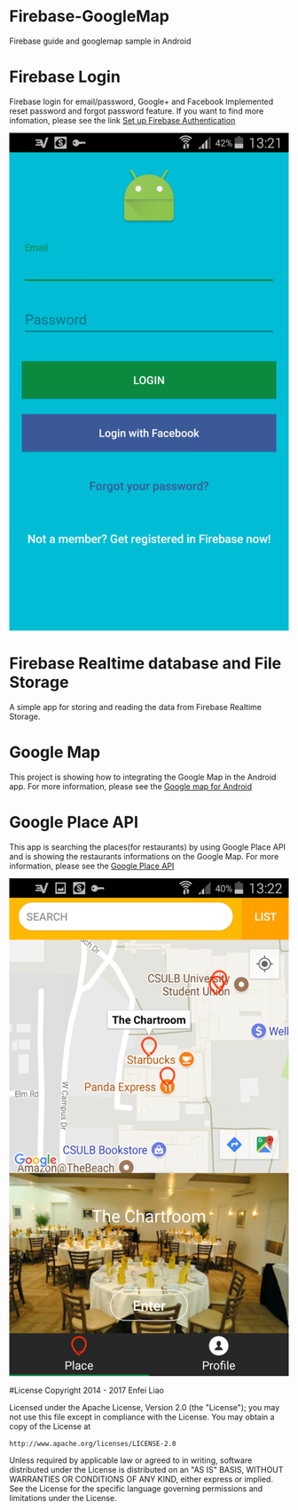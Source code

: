 # Firebase-GoogleMap
Firebase guide and googlemap sample in Android

# Firebase Login
Firebase login for email/password, Google+ and Facebook
Implemented reset password and forgot password feature.
If you want to find more infomation, please see the link [Set up Firebase Authentication](https://firebase.google.com/docs/auth/android/start/)

![Firebase login](https://github.com/enfei/Firebase-GoogleMap/blob/master/Screenshot_2017-09-03-13-21-42.png)

# Firebase Realtime database and File Storage
A simple app for storing and reading the data from Firebase Realtime Storage.

# Google Map
This project is showing how to integrating the Google Map in the Android app.
For more information, please see the [Google map for Android](https://developers.google.com/android/reference/com/google/android/gms/maps/MapFragment)

# Google Place API
This app is searching the places(for restaurants) by using Google Place API and is showing the restaurants informations on the Google Map.
For more information, please see the [Google Place API](https://developers.google.com/places/)

![Google Map](https://github.com/enfei/Firebase-GoogleMap/blob/master/Screenshot_2017-09-03-13-22-42.png)

#License
Copyright 2014 - 2017 Enfei Liao

Licensed under the Apache License, Version 2.0 (the "License");
you may not use this file except in compliance with the License.
You may obtain a copy of the License at

    http://www.apache.org/licenses/LICENSE-2.0

Unless required by applicable law or agreed to in writing, software
distributed under the License is distributed on an "AS IS" BASIS,
WITHOUT WARRANTIES OR CONDITIONS OF ANY KIND, either express or implied.
See the License for the specific language governing permissions and
limitations under the License.

